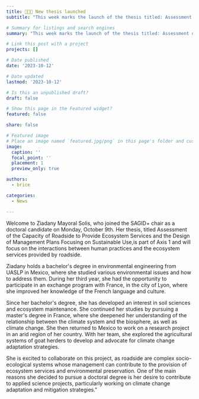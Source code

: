 ```yaml
---
title: 👩🏻‍🏫 New thesis launched
subtitle: "This week marks the launch of the thesis titled: Assessment of Ecosystem Services Provided by Roadside Areas."

# Summary for listings and search engines
summary: "This week marks the launch of the thesis titled: Assessment of Ecosystem Services Provided by Roadside Areas."

# Link this post with a project
projects: []

# Date published
date: '2023-10-12'

# Date updated
lastmod: '2023-10-12'

# Is this an unpublished draft?
draft: false

# Show this page in the Featured widget?
featured: false

share: false

# Featured image
# Place an image named `featured.jpg/png` in this page's folder and customize its options here.
image:
  caption: ''
  focal_point: ''
  placement: 1
  preview_only: true

authors:
  - brice

categories:
  - News

---
```


Welcome to Ziadany Mayoral Solis, who joined the SAGID+ chair as a doctoral candidate on Monday, October 9th. Her thesis, titled Assessment of the Capacity of Roadside to Provide Ecosystem Services and the Design of Management Plans Focusing on Sustainable Use,is part of Axis 1 and will focus on the interactions between human practices and the ecosystem services provided by roadside.

Ziadany holds a bachelor's degree in environmental engineering from UASLP in Mexico, where she studied various environmental issues and how to address them. During her third year, she had the opportunity to participate in an exchange program with France, in the city of Lyon, where she improved her knowledge of the French language and culture.

Since her bachelor's degree, she has developed an interest in soil sciences and ecosystem maintenance. She continued her studies by pursuing a master's degree in France, where she deepened her understanding of the relationship between the climate system and the biosphere, as well as climate change. She then returned to Mexico to work on a research project in an arid region of her country. With her team, she explored the agricultural systems of goat herders to develop and advocate for climate change adaptation strategies.

She is excited to collaborate on this project, as roadside are complex socio-ecological systems whose management can contribute to the provision of ecosystem services and environmental preservation. One of the main reasons she decided to pursue a doctoral degree is her desire to contribute to applied science projects, particularly working on climate change adaptation and mitigation strategies."